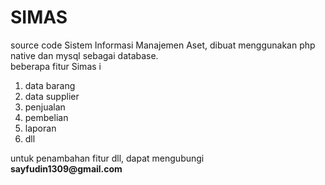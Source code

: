 # SIMAS
source code Sistem Informasi Manajemen Aset, dibuat menggunakan php native dan mysql sebagai database.<br/>
beberapa fitur Simas i<br/>
<ol>
<li>data barang</li>
<li>data supplier</li>
<li>penjualan</li>
<li>pembelian</li>
<li>laporan</li>
<li>dll</li>
</ol>
untuk penambahan fitur dll, dapat mengubungi<br/>
<strong>sayfudin1309@gmail.com</strong>
